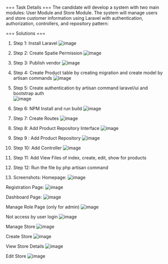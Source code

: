 === Task Details ===
The candidate will develop a system with two main modules: User Module and Store Module. 
The system will manage users and store customer information using Laravel with authentication, authorization, controllers, and repository pattern:

=== Solutions ===
1) Step 1: Install Laravel
   ![image](https://github.com/user-attachments/assets/a99fa5d4-877c-4923-a649-374526e75ed8)

2) Step 2: Create Spatie Permission
![image](https://github.com/user-attachments/assets/22628ea2-a88e-4fa6-9dbc-9e39af2b8335)

3) Step 3: Publish vendor
![image](https://github.com/user-attachments/assets/8498ce9b-70b9-422d-8fd3-5af4c385f5d6)

4) Step 4: Create Product table by creating migration and create model by artisan commands
![image](https://github.com/user-attachments/assets/5edff356-c442-45b7-a0fd-4f63c8c62b21)

5) Step 5: Create authentication by artisan command laravel/ui and bootstrap auth  
   ![image](https://github.com/user-attachments/assets/63e75b56-4474-4d64-9647-bbd57e2fb492)
   
6) Step 6: NPM Install and run build
![image](https://github.com/user-attachments/assets/de602ec6-4fa5-40b8-9213-cf8e634efb1c)

7) Step 7: Create Routes
![image](https://github.com/user-attachments/assets/7b491e6c-4727-4ef7-8337-7578e159d309)

8) Step 8: Add Product Repository Interface
![image](https://github.com/user-attachments/assets/e4967965-b941-4b3e-a37f-1643a7bc58f3)

9) Step 9 : Add Product Repository
![image](https://github.com/user-attachments/assets/c814f10e-9875-4a5f-a8e3-f18ddac4b750)

10) Step 10: Add Controller
![image](https://github.com/user-attachments/assets/1d3fb0fa-9611-4ef8-9601-16fcfc976a8e)

11) Step 11: Add View Files of index, create, edit, show for products

12) Step 12: Run the file by php artisan command

13) Screenshots:
Homepage:
![image](https://github.com/user-attachments/assets/cfeec86d-7952-4646-969e-f921712445d6)

Registration Page:
![image](https://github.com/user-attachments/assets/491471b4-b8f7-44f5-92d5-8e118c69e1d7)

Dashboard Page:
![image](https://github.com/user-attachments/assets/95e53add-7f66-48f5-83a0-8d7d2161388f)

Manage Role Page (only for admin)
![image](https://github.com/user-attachments/assets/55bfc744-245c-40bf-a171-dbd87123809d)

Not access by user login
![image](https://github.com/user-attachments/assets/c41bf015-187a-44d5-8ad3-1e81de0d9c8a)


Manage Store 
![image](https://github.com/user-attachments/assets/77207ef5-825e-48ac-8396-6da58abea1d0)

Create Store
![image](https://github.com/user-attachments/assets/7e6941c2-7bf6-4387-8417-fe9b58c9c2e0)

View Store Details
![image](https://github.com/user-attachments/assets/015bf97c-686c-413f-8774-d2224bdbb730)

Edit Store
![image](https://github.com/user-attachments/assets/e960fb16-a2b9-4521-8795-7c60bf3d5543)






